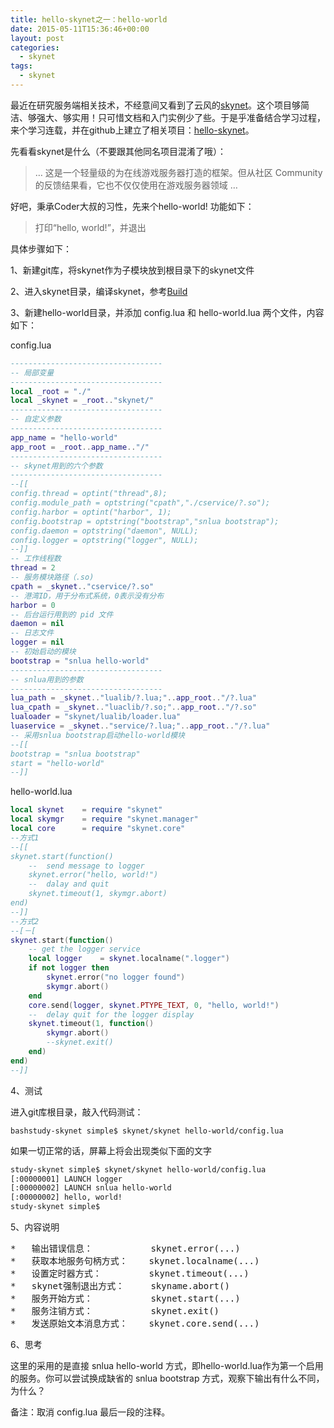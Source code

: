 ```yaml
---
title: hello-skynet之一：hello-world
date: 2015-05-11T15:36:46+00:00
layout: post
categories:
  - skynet
tags:
  - skynet
---
```

最近在研究服务端相关技术，不经意间又看到了云风的<a href="https://github.com/cloudwu/skynet/wiki" target="_blank">skynet</a>。这个项目够简洁、够强大、够实用！只可惜文档和入门实例少了些。于是乎准备结合学习过程，来个学习连载，并在github上建立了相关项目：<a href="https://github.com/ximenpo/hello-skynet" target="_blank">hello-skynet</a>。

先看看skynet是什么（不要跟其他同名项目混淆了哦）：

> &#8230; 这是一个轻量级的为在线游戏服务器打造的框架。但从社区 Community 的反馈结果看，它也不仅仅使用在游戏服务器领域 &#8230;

好吧，秉承Coder大叔的习性，先来个hello-world! 功能如下：

> 打印“hello, world!”，并退出

具体步骤如下：

1、新建git库，将skynet作为子模块放到根目录下的skynet文件

2、进入skynet目录，编译skynet，参考<a href="https://github.com/cloudwu/skynet/wiki/Build" target="_blank">Build</a>

3、新建hello-world目录，并添加 config.lua 和 hello-world.lua 两个文件，内容如下：

config.lua
```lua
----------------------------------
-- 局部变量
----------------------------------
local _root = "./"
local _skynet = _root.."skynet/"
----------------------------------
-- 自定义参数
----------------------------------
app_name = "hello-world"
app_root = _root..app_name.."/"
----------------------------------
-- skynet用到的六个参数
----------------------------------
--[[
config.thread = optint("thread",8);
config.module_path = optstring("cpath","./cservice/?.so");
config.harbor = optint("harbor", 1);
config.bootstrap = optstring("bootstrap","snlua bootstrap");
config.daemon = optstring("daemon", NULL);
config.logger = optstring("logger", NULL);
--]]
-- 工作线程数
thread = 2
-- 服务模块路径（.so)
cpath = _skynet.."cservice/?.so"
-- 港湾ID，用于分布式系统，0表示没有分布
harbor = 0
-- 后台运行用到的 pid 文件
daemon = nil
-- 日志文件
logger = nil
-- 初始启动的模块
bootstrap = "snlua hello-world"
----------------------------------
-- snlua用到的参数
----------------------------------
lua_path = _skynet.."lualib/?.lua;"..app_root.."/?.lua"
lua_cpath = _skynet.."luaclib/?.so;"..app_root.."/?.so"
lualoader = "skynet/lualib/loader.lua"
luaservice = _skynet.."service/?.lua;"..app_root.."/?.lua"
-- 采用snlua bootstrap启动hello-world模块
--[[
bootstrap = "snlua bootstrap"
start = "hello-world"
--]]
```

hello-world.lua
```lua
local skynet    = require "skynet"
local skymgr    = require "skynet.manager"
local core      = require "skynet.core"
--方式1
--[[
skynet.start(function()
    --  send message to logger
    skynet.error("hello, world!")
    --  dalay and quit
    skynet.timeout(1, skymgr.abort)
end)
--]]
--方式2
--[－[
skynet.start(function()
    -- get the logger service
    local logger    = skynet.localname(".logger")
    if not logger then
        skynet.error("no logger found")
        skymgr.abort()
    end
    core.send(logger, skynet.PTYPE_TEXT, 0, "hello, world!")
    --  delay quit for the logger display
    skynet.timeout(1, function()
        skymgr.abort()
        --skynet.exit()
    end)
end)
--]]
```

4、测试

进入git库根目录，敲入代码测试：
  
```bashstudy-skynet simple$ skynet/skynet hello-world/config.lua```

如果一切正常的话，屏幕上将会出现类似下面的文字
  
```bash
study-skynet simple$ skynet/skynet hello-world/config.lua
[:00000001] LAUNCH logger
[:00000002] LAUNCH snlua hello-world
[:00000002] hello, world!
study-skynet simple$
```

5、内容说明

<pre>
*   输出错误信息：           skynet.error(...)
*   获取本地服务句柄方式：    skynet.localname(...)
*   设置定时器方式：         skynet.timeout(...)
*   skynet强制退出方式：     skyname.abort()
*   服务开始方式：           skynet.start(...)
*   服务注销方式：           skynet.exit()
*   发送原始文本消息方式：    skynet.core.send(...)
</pre>

6、思考

这里的采用的是直接 snlua hello-world 方式，即hello-world.lua作为第一个启用的服务。你可以尝试换成缺省的 snlua bootstrap 方式，观察下输出有什么不同，为什么？

备注：取消 config.lua 最后一段的注释。
